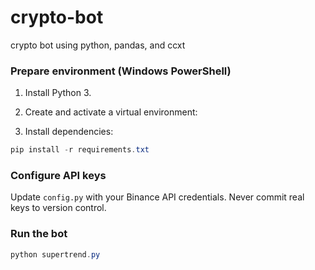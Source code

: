 # crypto-bot

crypto bot using python, pandas, and ccxt

### Prepare environment (Windows PowerShell)

1. Install Python 3.

2. Create and activate a virtual environment:

3. Install dependencies:

```powershell
pip install -r requirements.txt
```

### Configure API keys

Update `config.py` with your Binance API credentials.
Never commit real keys to version control.

### Run the bot

```powershell
python supertrend.py
```